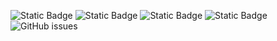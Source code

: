 ![Static Badge](https://img.shields.io/badge/blacklists-60-000000) ![Static Badge](https://img.shields.io/badge/blacklisted-2932625-cc0000) ![Static Badge](https://img.shields.io/badge/whitelisted-2242-00CC00) ![Static Badge](https://img.shields.io/badge/streaming_blacklist-28106-000000) ![GitHub issues](https://img.shields.io/github/issues/fabriziosalmi/blacklists)

